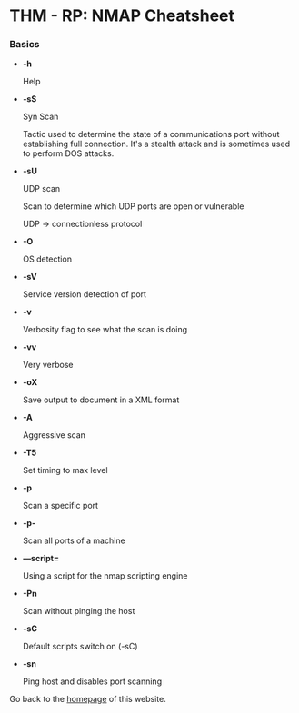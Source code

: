 # THM - RP: NMAP Cheatsheet

### Basics

- **-h**

    Help

- **-sS**

    Syn Scan 

    Tactic used to determine the  state of a communications port without establishing full connection. It's a stealth attack and is sometimes used to perform DOS attacks.

- **-sU**

    UDP scan 

    Scan to determine which UDP ports are open or  vulnerable

    UDP → connectionless protocol

- **-O**

    OS detection

- **-sV**

    Service version detection of port

- **-v**

    Verbosity flag to see what the scan is doing

- **-vv**

    Very verbose

- **-oX**

    Save output to document in a XML format

- **-A**

    Aggressive scan

- **-T5**

    Set timing to max level

- **-p**

    Scan a  specific port

- **-p-**

    Scan all ports of a machine

- **—script=**

    Using a script for the nmap scripting engine

- **-Pn**

    Scan without pinging the host

- **-sC**

    Default scripts switch on (-sC)

- **-sn**

    Ping host and disables port scanning

Go back to the [homepage](https://therokdaba.github.io/) of this website.